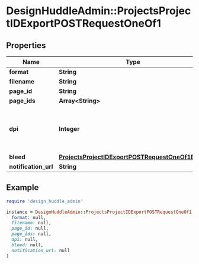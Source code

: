 # DesignHuddleAdmin::ProjectsProjectIDExportPOSTRequestOneOf1

## Properties

| Name | Type | Description | Notes |
| ---- | ---- | ----------- | ----- |
| **format** | **String** |  |  |
| **filename** | **String** |  | [optional] |
| **page_id** | **String** |  | [optional] |
| **page_ids** | **Array&lt;String&gt;** |  | [optional] |
| **dpi** | **Integer** | 300 by default for normal sizes, 150 for large format. | [optional] |
| **bleed** | [**ProjectsProjectIDExportPOSTRequestOneOf1Bleed**](ProjectsProjectIDExportPOSTRequestOneOf1Bleed.md) |  | [optional] |
| **notification_url** | **String** |  | [optional] |

## Example

```ruby
require 'design_huddle_admin'

instance = DesignHuddleAdmin::ProjectsProjectIDExportPOSTRequestOneOf1.new(
  format: null,
  filename: null,
  page_id: null,
  page_ids: null,
  dpi: null,
  bleed: null,
  notification_url: null
)
```

